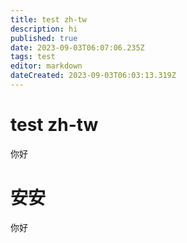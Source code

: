 ```yaml
---
title: test zh-tw
description: hi
published: true
date: 2023-09-03T06:07:06.235Z
tags: test
editor: markdown
dateCreated: 2023-09-03T06:03:13.319Z
---
```


# test zh-tw
你好

# 安安
你好
